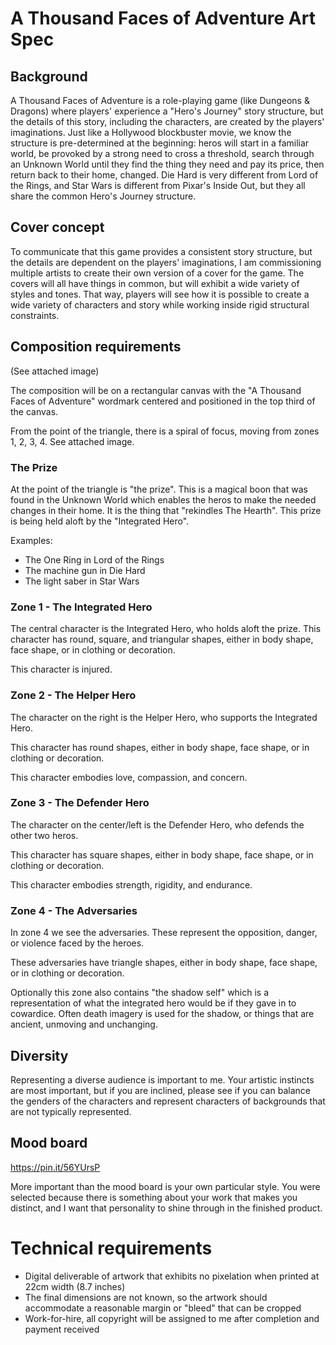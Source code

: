 # A Thousand Faces of Adventure Art Spec


## Background

A Thousand Faces of Adventure is a role-playing game
(like Dungeons & Dragons) where players' experience a "Hero's Journey" story
structure, but the details of this story, including the characters, are
created by the players' imaginations. Just like a Hollywood blockbuster movie,
we know the structure is pre-determined at the beginning: heros will start
in a familiar world, be provoked by a strong need to cross a threshold,
search through an Unknown World until they find the thing they need and pay
its price, then return back to their home, changed. Die Hard is very
different from Lord of the Rings, and Star Wars is different from Pixar's
Inside Out, but they all share the common Hero's Journey structure.

## Cover concept

To communicate that this game provides a consistent story structure, but
the details are dependent on the players' imaginations, I am commissioning
multiple artists to create their own version of a cover for the game. The
covers will all have things in common, but will exhibit a wide variety of
styles and tones. That way, players will see how it is possible to create
a wide variety of characters and story while working inside rigid
structural constraints.

## Composition requirements

(See attached image)

The composition will be on a rectangular canvas with the "A Thousand Faces
of Adventure" wordmark centered and positioned in the top third of the
canvas.

From the point of the triangle, there is a spiral of focus, moving from
zones 1, 2, 3, 4. See attached image.

### The Prize

At the point of the triangle is "the prize". This is a magical
boon that was found in the Unknown World which enables the heros to make
the needed changes in their home. It is the thing that "rekindles The
Hearth". This prize is being held aloft by the "Integrated Hero".

Examples:

 * The One Ring in Lord of the Rings
 * The machine gun in Die Hard
 * The light saber in Star Wars

### Zone 1 - The Integrated Hero

The central character is the Integrated Hero, who holds aloft the prize.
This character has round, square, and triangular shapes, either in body
shape, face shape, or in clothing or decoration.

This character is injured.


### Zone 2 - The Helper Hero

The character on the right is the Helper Hero, who supports the Integrated
Hero.

This character has round shapes, either in body shape, face shape, or
in clothing or decoration.

This character embodies love, compassion, and concern.


### Zone 3 - The Defender Hero

The character on the center/left is the Defender Hero, who defends the
other two heros.

This character has square shapes, either in body shape, face shape, or
in clothing or decoration.

This character embodies strength, rigidity, and endurance.


### Zone 4 - The Adversaries

In zone 4 we see the adversaries. These represent the opposition, danger,
or violence faced by the heroes.

These adversaries have triangle shapes, either in body shape, face shape, or
in clothing or decoration.

Optionally this zone also contains "the shadow self" which is a representation
of what the integrated hero would be if they gave in to cowardice. Often
death imagery is used for the shadow, or things that are ancient, unmoving and
unchanging.


## Diversity

Representing a diverse audience is important to me. Your artistic instincts
are most important, but if you are inclined, please see if you can balance
the genders of the characters and represent characters of backgrounds that
are not typically represented.

## Mood board

https://pin.it/56YUrsP

More important than the mood board is your own particular style. You were
selected because there is something about your work that makes you distinct,
and I want that personality to shine through in the finished product.


# Technical requirements

 * Digital deliverable of artwork that exhibits no pixelation when printed
   at 22cm width (8.7 inches)
 * The final dimensions are not known, so the artwork should accommodate a
   reasonable margin or "bleed" that can be cropped
 * Work-for-hire, all copyright will be assigned to me after completion
   and payment received



